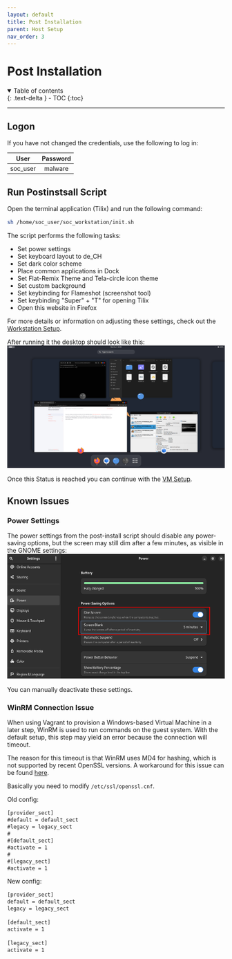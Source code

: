 ```yaml
---
layout: default
title: Post Installation
parent: Host Setup
nav_order: 3
---
```


# Post Installation

<details open markdown="block">
  <summary>
    Table of contents
  </summary>
  {: .text-delta }
- TOC
{:toc}
</details>

---

## Logon

If you have not changed the credentials, use the following to log in:

| User | Password |
|:-----:|:-----:|
| soc_user | malware |

## Run Postinstsall Script

Open the terminal application (Tilix) and run the following command:

``` bash
sh /home/soc_user/soc_workstation/init.sh
```

The script performs the following tasks:

* Set power settings
* Set keyboard layout to de_CH
* Set dark color scheme
* Place common applications in Dock
* Set Flat-Remix Theme and Tela-circle icon theme
* Set custom background
* Set keybinding for Flameshot (screenshot tool)
* Set keybinding "Super" + "T" for opening Tilix
* Open this website in Firefox

For more details or information on adjusting these settings, check out the [Workstation Setup](../workstation_setup/adjust_postinstall).

After running it the desktop should look like this:
![Desktop Overview](../../assets/images/Desktop.png)

Once this Status is reached you can continue with the [VM Setup](../vm_setup).

## Known Issues

### Power Settings

The power settings from the post-install script should disable any power-saving options, but the screen may still dim after a few minutes, as visible in the GNOME settings:
![Power Settings](../../assets/images/Powersettings.png)

You can manually deactivate these settings.

### WinRM Connection Issue

When using Vagrant to provision a Windows-based Virtual Machine in a later step, WinRM is used to run commands on the guest system. With the default setup, this step may yield an error because the connection will timeout.

The reason for this timeout is that WinRM uses MD4 for hashing, which is not supported by recent OpenSSL versions. A workaround for this issue can be found [here](https://github.com/hashicorp/vagrant/issues/13076#issuecomment-1439388860).

Basically you need to modify `/etc/ssl/openssl.cnf`.

Old config:

```shell
[provider_sect]
#default = default_sect
#legacy = legacy_sect
#
#[default_sect]
#activate = 1
#
#[legacy_sect]
#activate = 1
```

New config:

```shell
[provider_sect]
default = default_sect
legacy = legacy_sect

[default_sect]
activate = 1

[legacy_sect]
activate = 1
```
